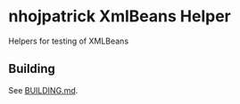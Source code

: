 # nhojpatrick XmlBeans Helper

Helpers for testing of XMLBeans

## Building

See [BUILDING.md](./BUILDING.md).
